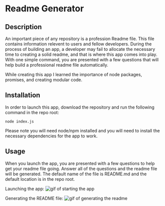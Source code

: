 # Readme Generator

## Description

An important piece of any repository is a profession Readme file. This file contains information relevent to users and fellow developers. During the process of building an app, a developer may fail to allocate the necessary time to creating a solid readme, and that is where this app comes into play. With one simple command, you are presented with a few questions that will help build a professional readme file automatically.

While creating this app I learned the importance of node packages, promises, and creating modular code. 

## Installation

In order to launch this app, download the repository and run the following command in the repo root:

    node index.js 

Please note you will need node/npm installed and you will need to install the necessary dependencies for the app to work.

## Usage

When you launch the app, you are presented with a few questions to help get your readme file going. Answer all of the questions and the readme file will be generated. The default name of the file is README.md and the default location is in the repo root.

Launching the app:
![gif of starting the app](/assets/img/Readme%20gen%201.gif)

Generating the README file:
![gif of generating the readme](/assets/img/Readme%20Gen%202.gif)
